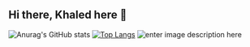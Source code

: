## Hi there, Khaled here 👋
![Anurag's GitHub stats](https://github-readme-stats.vercel.app/api?username=nero2077&show_icons=true&theme=tokyonight)
[![Top Langs](https://github-readme-stats.vercel.app/api/top-langs/?username=nero2077&layout=default&theme=tokyonight)](https://github.com/anuraghazra/github-readme-stats)
![enter image description here](https://www.codewars.com/users/Nero2077/badges/large)
